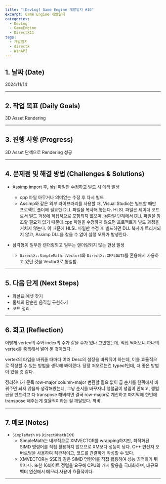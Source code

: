 ```yaml
---
title: "[DevLog] Game Engine 개발일지 #10"
excerpt: Game Engine 개발일지
categories:
  - DevLog
  - GameEngine
  - DirectX11
tags:
  - 개발일지
  - directX
  - WinAPI
---
```

## 1. 날짜 (Date)

2024/11/14

---

## 2. 작업 목표 (Daily Goals)

3D Asset Rendering

---

## 3. 진행 사항 (Progress)

3D Asset 단색으로 Rendering 성공

---

## 4. 문제점 및 해결 방법 (Challenges & Solutions)

- Assimp import 후, hlsl 파일만 수정하고 빌드 시 에러 발생
	- cpp 파일 아무거나 의미없는 수정 후 다시 빌드
	- Assimp와 같은 외부 라이브러리를 사용할 때, Visual Studio는 빌드할 때만 프로젝트 폴더에 필요한 DLL 파일을 복사해 놓는다. HLSL 파일은 셰이더 코드로서 빌드 과정에 직접적으로 포함되지 않으며, 컴파일 단계에서 DLL 파일을 참조할 필요가 없기 때문에 cpp 파일을 수정하지 않으면 프로젝트가 빌드 과정을 거치지 않는다. 이 때문에 HLSL 파일만 수정 후 빌드하면 DLL 복사가 트리거되지 않고, Assimp DLL을 찾을 수 없어 실행 오류가 발생한다.

- 삼각형이 일부만 렌더링되고 일부는 렌더링되지 않는 현상 발생
	- `DirectX::SimpleMath::Vector3`와 `DirectX::XMFLOAT3`를 혼용해서 사용하고 있던 것을 Vector3로 통일함.

---

## 5. 다음 단계 (Next Steps)

- 화살표 에셋 찾기
- 물체의 단순한 움직임 구현하기
- 코드 정리

---

## 6. 회고 (Reflection)

어떻게 vertex의 수와 index의 수가 같을 수가 있나 고민했는데, 직접 찍어보니 하나의 vertex를 중복해서 넣어 둔 것이었다.

vertex의 타입을 바꿔줄 때마다 여러 Desc의 설정을 바꿔줘야 하는데, 이를 효율적으로 작성할 수 있는 방법을 생각해 봐야겠다. 당장 떠오르는건 typeof인데, 더 좋은 방법이 있을 것 같다.

정리하다가 문득 row-major column-major 변환할 필요 없이 곱 순서를 한쪽에서 바꿔주면 되지 않을까 생각해봤는데, 그냥 순서를 바꾸자니 행렬곱이 성립이 안되고, 행렬곱을 만드려고 다 transpose 해버리면 결국 row-major로 계산하고 마지막에 한번에 transpose 해주는게 효율적이라는 걸 깨달았다. 까비.

---

## 7. 메모 (Notes)

- `SimpleMath` vs `DirectXMath(XM)`
	- SimpleMath는 내부적으로 XMVECTOR를 wrapping하지만, 최적화된 SIMD 명령어를 직접 활용하지 않으므로 XM보다 성능이 낮다. C++ 연산자 오버로딩을 사용하여 직관적이고, 코드를 간결하게 작성할 수 있다.
	- XMVECTOR는 SSE와 같은 SIMD 명령어를 직접 활용하여 성능 최적화가 뛰어나다. 또한 16바이트 정렬을 요구해 CPU의 캐시 활용을 극대화하며, 대규모 벡터 연산에서 메모리 사용이 효율적이다.



---

